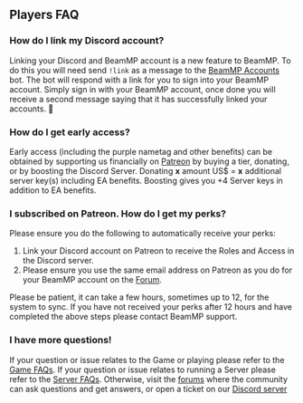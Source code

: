 ## Players FAQ

### How do I link my Discord account?
Linking your Discord and BeamMP account is a new feature to BeamMP. To do this you will need send `!link` as a message to the [BeamMP Accounts](https://discordapp.com/channels/@me/1201234743568634026/) bot.
The bot will respond with a link for you to sign into your BeamMP account. Simply sign in with your BeamMP account, once done you will receive a second message saying that it has successfully linked your accounts. 🎉

### How do I get early access?

Early access (including the purple nametag and other benefits) can be obtained by supporting us financially on [Patreon](https://patreon.com/BeamMP) by buying a tier, donating, or by boosting the Discord Server.
Donating **x** amount US$ = **x** additional server key(s) including EA benefits.
Boosting gives you +4 Server keys in addition to EA benefits.

### I subscribed on Patreon. How do I get my perks?

Please ensure you do the following to automatically receive your perks:

1. Link your Discord account on Patreon to receive the Roles and Access in the Discord server.
2. Please ensure you use the same email address on Patreon as you do for your BeamMP account on the [Forum](https://forum.beammp.com/).

Please be patient, it can take a few hours, sometimes up to 12, for the system to sync. If you have not received your perks after 12 hours and have completed the above steps please contact BeamMP support.

### I have more questions!

If your question or issue relates to the Game or playing please refer to the [Game FAQs](game-faq.md). 
If your question or issue relates to running a Server please refer to the [Server FAQs](server-faq.md).
Otherwise, visit the [forums](https://forum.beammp.com/c/faq/35) where the community can ask questions and get answers, or open a ticket on our [Discord server](https://discord.gg/beammp)
